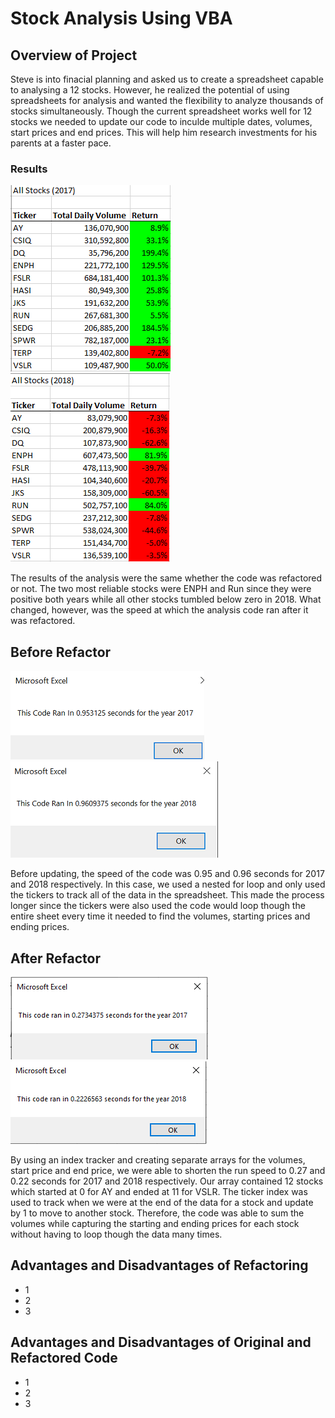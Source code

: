 # Stock Analysis Using VBA
## Overview of Project
Steve is into finacial planning and asked us to create a spreadsheet capable to analysing a 12 stocks. However, he realized the potential of using spreadsheets for analysis and wanted the flexibility to analyze thousands of stocks simultaneously. Though the current spreadsheet works well for 12 stocks we needed to update our code to inculde multiple dates, volumes, start prices and end prices. This will help him research investments for his parents at a faster pace.

### Results
![2017_Analysis_Results](Resources/2017_Analysis_Results.png)
![2018_Analysis_Results](Resources/2018_Analysis_Results.png)

The results of the analysis were the same whether the code was refactored or not. The two most reliable stocks were ENPH and Run since they were positive both years while all other stocks tumbled below zero in 2018. What changed, however, was the speed at which the analysis code ran after it was refactored.

## Before Refactor

![AllStocksAnalysis_2017](Resources/AllStocksAnalysis_2017.png)
![AllStocksAnalysis_2018](Resources/AllStocksAnalysis_2018.png)

Before updating, the speed of the code was 0.95 and 0.96 seconds for 2017 and 2018 respectively. In this case, we used a nested for loop and only used the tickers to track all of the data in the spreadsheet. This made the process longer since the tickers were also used the code would loop though the entire sheet every time it needed to find the volumes, starting prices and ending prices.
## After Refactor

![VBA_Challenge_2017](Resources/VBA_Challenge_2017.png)
![VBA_Challenge_2018](Resources/VBA_Challenge_2018.png)

By using an index tracker and creating separate arrays for the volumes, start price and end price, we were able to shorten the run speed to 0.27 and 0.22 seconds for 2017 and 2018 respectively. Our array contained 12 stocks which started at 0 for AY and ended at 11 for VSLR. The ticker index was used to track when we were at the end of the data for a stock and update by 1 to move to another stock. Therefore, the code was able to sum the volumes while capturing the starting and ending prices for each stock without having to loop though the data many times.

## Advantages and Disadvantages of Refactoring
- 1 
- 2
- 3
 
## Advantages and Disadvantages of Original and Refactored Code
- 1
- 2
- 3

